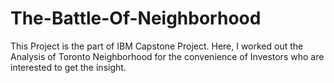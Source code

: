 # The-Battle-Of-Neighborhood
This Project is the part of IBM Capstone Project. Here, I worked out the Analysis of Toronto Neighborhood for the convenience of Investors who are interested to get the insight.
